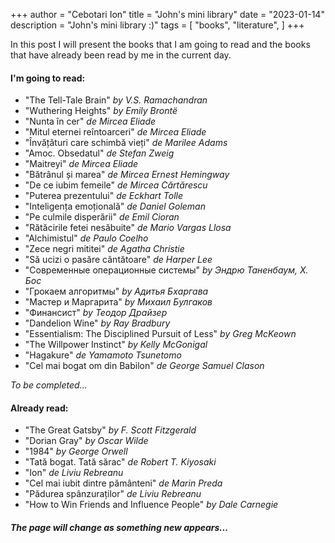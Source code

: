 +++
author = "Cebotari Ion"
title = "John's mini library"
date = "2023-01-14"
description = "John's mini library :)"
tags = [
    "books",
    "literature",
]
+++

In this post I will present the books that I am going to read and the books that have already been read by me in the current day.

#### I'm going to read:

- "The Tell-Tale Brain" <i>by V.S. Ramachandran</i>
- "Wuthering Heights" <i>by Emily Brontë</i>
- "Nunta în cer" <i>de Mircea Eliade</i>
- "Mitul eternei reîntoarceri" <i>de Mircea Eliade</i>
- "Învățături care schimbă vieți" <i>de Marilee Adams</i>
- "Amoc. Obsedatul" <i>de Stefan Zweig</i>
- "Maitreyi" <i>de Mircea Eliade</i>
- "Bătrânul și marea" <i>de Mircea Ernest Hemingway</i>
- "De ce iubim femeile" <i>de Mircea Cărtărescu</i>
- "Puterea prezentului" <i>de Eckhart Tolle</i>
- "Inteligența emoțională" <i>de Daniel Goleman</i>
- "Pe culmile disperării" <i>de Emil Cioran</i>
- "Rătăcirile fetei nesăbuite" <i>de Mario Vargas Llosa</i>
- "Alchimistul" <i>de Paulo Coelho</i>
- "Zece negri mititei" <i>de Agatha Christie</i>
- "Să ucizi o pasăre cântătoare" <i>de Harper Lee</i>
- "Современные операционные системы" <i>by Эндрю Таненбаум, Х. Бос</i>
- "Грокаем алгоритмы" <i>by Адитья Бхаргава</i>
- "Мастер и Маргарита" <i>by Михаил Булгаков</i>
- "Финансист" <i>by Теодор Драйзер</i>
- "Dandelion Wine" <i>by Ray Bradbury</i>
- "Essentialism: The Disciplined Pursuit of Less" <i>by Greg McKeown</i>
- "The Willpower Instinct" <i>by Kelly McGonigal</i>
- "Hagakure" <i>de Yamamoto Tsunetomo</i>
- "Cel mai bogat om din Babilon" <i>de George Samuel Clason</i>

*To be completed...*

#### Already read:

- "The Great Gatsby" <i>by F. Scott Fitzgerald</i>
- "Dorian Gray" <i>by Oscar Wilde</i>
- "1984" <i>by George Orwell</i>
- "Tată bogat. Tată sărac" <i>de Robert T. Kiyosaki</i>
- "Ion" <i>de Liviu Rebreanu</i>
- "Cel mai iubit dintre pământeni" <i>de Marin Preda</i>
- "Pădurea spânzuraților" <i>de Liviu Rebreanu</i>
- "How to Win Friends and Influence People" <i>by Dale Carnegie</i>



##### The page will change as something new appears...
